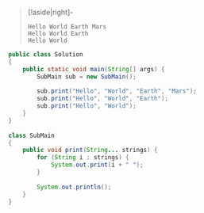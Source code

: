 >[!aside|right]-
> ```
> Hello World Earth Mars 
> Hello World Earth 
> Hello World 
> ```

```java
public class Solution
{
    public static void main(String[] args) {  
        SubMain sub = new SubMain();  
  
        sub.print("Hello", "World", "Earth", "Mars");  
        sub.print("Hello", "World", "Earth");  
        sub.print("Hello", "World");  
    }  
}  
  
class SubMain
{
    public void print(String... strings) {  
        for (String i : strings) {  
            System.out.print(i + " ");  
        }  
  
        System.out.println();  
    }  
}
```